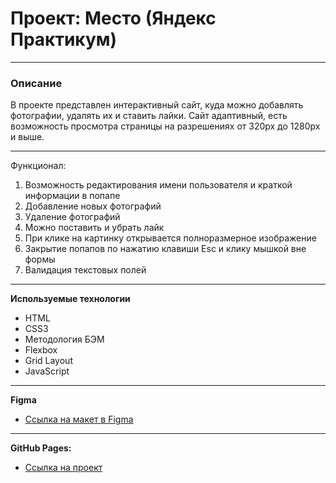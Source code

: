 # Проект: Место (Яндекс Практикум)
***

### Описание

В проекте представлен интерактивный сайт, куда можно добавлять фотографии, удалять их и ставить лайки.
Сайт адаптивный, есть возможность просмотра страницы на разрешениях от 320px до 1280px и выше.
***
Функционал:
1. Возможность редактирования имени пользователя и краткой информации в попапе
2. Добавление новых фотографий
3. Удаление фотографий
4. Можно поставить и убрать лайк
5. При клике на картинку открывается полноразмерное изображение
6. Закрытие попапов по нажатию клавиши Esc и клику мышкой вне формы
7. Валидация текстовых полей
***
**Используемые технологии**
* HTML
* CSS3
* Методология БЭМ
* Flexbox
* Grid Layout
* JavaScript
***
**Figma**

* [Ссылка на макет в Figma](https://www.figma.com/file/2cn9N9jSkmxD84oJik7xL7/JavaScript.-Sprint-4?node-id=0%3A1)
***
**GitHub Pages:**
* [Ссылка на проект](https://stasyansky.github.io/mesto/index.html)

